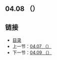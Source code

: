 ## 04.08 （）


## 链接
* [目录](https://github.com/alphaxlvii/go-zh/blob/master/tour/directory.md)
* 上一节：[04.07 （）](https://github.com/alphaxlvii/go-zh/blob/master/tour/04.07.md)
* 下一节：[04.09 （）](https://github.com/alphaxlvii/go-zh/blob/master/tour/04.09.md)
